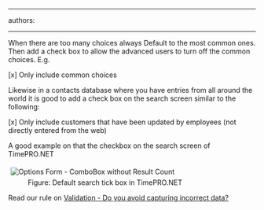 

---
authors:

---




<span class='intro'> <p>When there are too many choices always Default to the most common ones. 
Then add a check box to allow the advanced users to turn off the common 
choices. E.g.</p> </span>

<div class="greyBox"><p>[x] Only include common choices</p></div><p>Likewise in a contacts database where you have entries from all around the world it is good to add a check box on the search screen similar to the following&#58;</p><div class="greyBox"> [x] Only include customers that have been updated by employees (not directly entered from the web) </div><p>A good example on that the checkbox on the search screen of TimePRO.NET</p><dl class="goodImage"><dt>
      <img src="http&#58;//www.ssw.com.au/ssw/Standards/Rules/Images/DefaultSearch.gif" alt="Options Form - ComboBox without Result Count" style="margin&#58;5px;" />
   </dt><dd>Figure&#58; Default search tick box in TimePRO.NET</dd></dl><p>Read our rule on 
   <a href="http&#58;//www.ssw.com.au/ssw/Standards/Rules/RulestoBetterInterfaces-Controls.aspx#AvoidIncorrectData">Validation - Do you avoid capturing incorrect data?</a></p>



